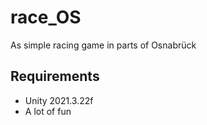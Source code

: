 # race_OS

As simple racing game in parts of Osnabrück

## Requirements

-   Unity 2021.3.22f
-   A lot of fun
